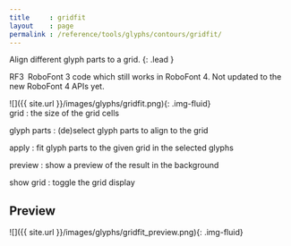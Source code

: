 ```yaml
---
title     : gridfit
layout    : page
permalink : /reference/tools/glyphs/contours/gridfit/
---
```


Align different glyph parts to a grid.
{: .lead }

<span class="badge text-bg-warning rounded-0">RF3</span> RoboFont 3 code which still works in RoboFont 4. Not updated to the new RoboFont 4 APIs yet.  


<div class='row'>

<div class='col-sm-4' markdown='1'>
![]({{ site.url }}/images/glyphs/gridfit.png){: .img-fluid}
</div>

<div class='col-sm-8' markdown='1'>
grid
: the size of the grid cells

glyph parts
: (de)select glyph parts to align to the grid

apply
: fit glyph parts to the given grid in the selected glyphs

preview
: show a preview of the result in the background

show grid
: toggle the grid display
</div>

</div>


Preview
-------

![]({{ site.url }}/images/glyphs/gridfit_preview.png){: .img-fluid}
